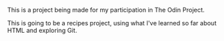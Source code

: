 This is a project being made for my participation in The Odin Project.

This is going to be a recipes project, using what I've learned so far about HTML and exploring Git.